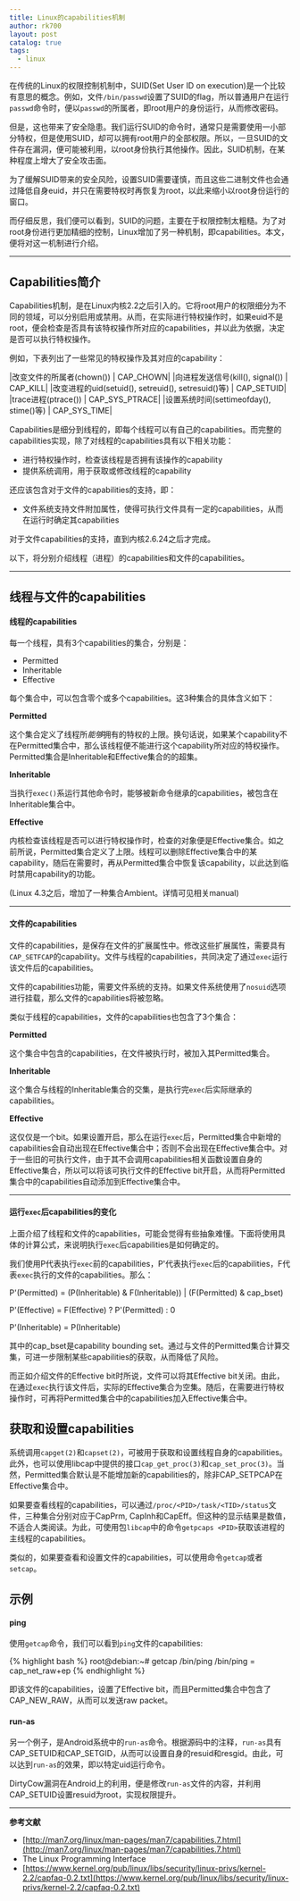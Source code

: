 ```yaml
---
title: Linux的capabilities机制
author: rk700
layout: post
catalog: true
tags:
  - linux
---
```


在传统的Linux的权限控制机制中，SUID(Set User ID on execution)是一个比较有意思的概念。例如，文件`/bin/passwd`设置了SUID的flag，所以普通用户在运行`passwd`命令时，便以`passwd`的所属者，即root用户的身份运行，从而修改密码。

但是，这也带来了安全隐患。我们运行SUID的命令时，通常只是需要使用一小部分特权，但是使用SUID，却可以拥有root用户的全部权限。所以，一旦SUID的文件存在漏洞，便可能被利用，以root身份执行其他操作。因此，SUID机制，在某种程度上增大了安全攻击面。

为了缓解SUID带来的安全风险，设置SUID需要谨慎，而且这些二进制文件也会通过降低自身euid，并只在需要特权时再恢复为root，以此来缩小以root身份运行的窗口。

而仔细反思，我们便可以看到，SUID的问题，主要在于权限控制太粗糙。为了对root身份进行更加精细的控制，Linux增加了另一种机制，即capabilities。本文，便将对这一机制进行介绍。

---

## Capabilities简介

Capabilities机制，是在Linux内核2.2之后引入的。它将root用户的权限细分为不同的领域，可以分别启用或禁用。从而，在实际进行特权操作时，如果euid不是root，便会检查是否具有该特权操作所对应的capabilities，并以此为依据，决定是否可以执行特权操作。

例如，下表列出了一些常见的特权操作及其对应的capability：

|改变文件的所属者(chown()) | CAP_CHOWN|
|向进程发送信号(kill(), signal()) | CAP_KILL|
|改变进程的uid(setuid(), setreuid(), setresuid()等) | CAP_SETUID|
|trace进程(ptrace()) | CAP_SYS_PTRACE|
|设置系统时间(settimeofday(), stime()等) | CAP_SYS_TIME|

Capabilities是细分到线程的，即每个线程可以有自己的capabilities。而完整的capabilities实现，除了对线程的capabilities具有以下相关功能：

- 进行特权操作时，检查该线程是否拥有该操作的capability
- 提供系统调用，用于获取或修改线程的capability

还应该包含对于文件的capabilities的支持，即：

- 文件系统支持文件附加属性，使得可执行文件具有一定的capabilities，从而在运行时确定其capabilities

对于文件capabilities的支持，直到内核2.6.24之后才完成。

以下，将分别介绍线程（进程）的capabilities和文件的capabilities。

---

## 线程与文件的capabilities

#### 线程的capabilities

每一个线程，具有3个capabilities的集合，分别是：

- Permitted
- Inheritable
- Effective

每个集合中，可以包含零个或多个capabilities。这3种集合的具体含义如下：

**Permitted**

这个集合定义了线程所*能够*拥有的特权的上限。换句话说，如果某个capability不在Permitted集合中，那么该线程便不能进行这个capability所对应的特权操作。Permitted集合是Inheritable和Effective集合的的超集。

**Inheritable**

当执行`exec()`系运行其他命令时，能够被新命令继承的capabilities，被包含在Inheritable集合中。

**Effective**

内核检查该线程是否可以进行特权操作时，检查的对象便是Effective集合。如之前所说，Permitted集合定义了上限。线程可以删除Effective集合中的某capability，随后在需要时，再从Permitted集合中恢复该capability，以此达到临时禁用capability的功能。

(Linux 4.3之后，增加了一种集合Ambient。详情可见相关manual)

---

#### 文件的capabilities

文件的capabilities，是保存在文件的扩展属性中。修改这些扩展属性，需要具有`CAP_SETFCAP`的capability。文件与线程的capabilities，共同决定了通过`exec`运行该文件后的capabilities。

文件的capabilities功能，需要文件系统的支持。如果文件系统使用了`nosuid`选项进行挂载，那么文件的capabilities将被忽略。

类似于线程的capabilities，文件的capabilities也包含了3个集合：

**Permitted**

这个集合中包含的capabilities，在文件被执行时，被加入其Permitted集合。

**Inheritable**

这个集合与线程的Inheritable集合的交集，是执行完`exec`后实际继承的capabilities。

**Effective**

这仅仅是一个bit。如果设置开启，那么在运行`exec`后，Permitted集合中新增的capabilities会自动出现在Effective集合中；否则不会出现在Effective集合中。对于一些旧的可执行文件，由于其不会调用capabilities相关函数设置自身的Effective集合，所以可以将该可执行文件的Effective bit开启，从而将Permitted集合中的capabilities自动添加到Effective集合中。

---

#### 运行`exec`后capabilities的变化

上面介绍了线程和文件的capabilities，可能会觉得有些抽象难懂。下面将使用具体的计算公式，来说明执行`exec`后capabilities是如何确定的。

我们使用P代表执行`exec`前的capabilities，P'代表执行`exec`后的capabilities，F代表`exec`执行的文件的capabilities。那么：

P'(Permitted) = (P(Inheritable) & F(Inheritable)) \| (F(Permitted) & cap_bset)

P'(Effective) = F(Effective) ? P'(Permitted) : 0

P'(Inheritable) = P(Inheritable)

其中的cap_bset是capability bounding set。通过与文件的Permitted集合计算交集，可进一步限制某些capabilities的获取，从而降低了风险。

而正如介绍文件的Effective bit时所说，文件可以将其Effective bit关闭。由此，在通过`exec`执行该文件后，实际的Effective集合为空集。随后，在需要进行特权操作时，可再将Permitted集合中的capabilities加入Effective集合中。

## 获取和设置capabilities

系统调用`capget(2)`和`capset(2)`，可被用于获取和设置线程自身的capabilities。此外，也可以使用libcap中提供的接口`cap_get_proc(3)`和`cap_set_proc(3)`。当然，Permitted集合默认是不能增加新的capabilities的，除非CAP_SETPCAP在Effective集合中。

如果要查看线程的capabilities，可以通过`/proc/<PID>/task/<TID>/status`文件，三种集合分别对应于CapPrm, CapInh和CapEff。但这种的显示结果是数值，不适合人类阅读。为此，可使用包`libcap`中的命令`getpcaps <PID>`获取该进程的主线程的capabilities。

类似的，如果要查看和设置文件的capabilities，可以使用命令`getcap`或者`setcap`。

## 示例

#### ping

使用`getcap`命令，我们可以看到`ping`文件的capabilities:

{% highlight bash %}
root@debian:~# getcap /bin/ping
/bin/ping = cap_net_raw+ep
{% endhighlight %}

即该文件的capabilities，设置了Effective bit，而且Permitted集合中包含了CAP_NEW_RAW，从而可以发送raw packet。

#### run-as

另一个例子，是Android系统中的`run-as`命令。根据源码中的注释，`run-as`具有CAP_SETUID和CAP_SETGID，从而可以设置自身的resuid和resgid。由此，可以达到`run-as`的效果，即以特定uid运行命令。

DirtyCow漏洞在Android上的利用，便是修改`run-as`文件的内容，并利用CAP_SETUID设置resuid为root，实现权限提升。

---

**参考文献**

- [http://man7.org/linux/man-pages/man7/capabilities.7.html](http://man7.org/linux/man-pages/man7/capabilities.7.html)
- The Linux Programming Interface
- [https://www.kernel.org/pub/linux/libs/security/linux-privs/kernel-2.2/capfaq-0.2.txt](https://www.kernel.org/pub/linux/libs/security/linux-privs/kernel-2.2/capfaq-0.2.txt)
